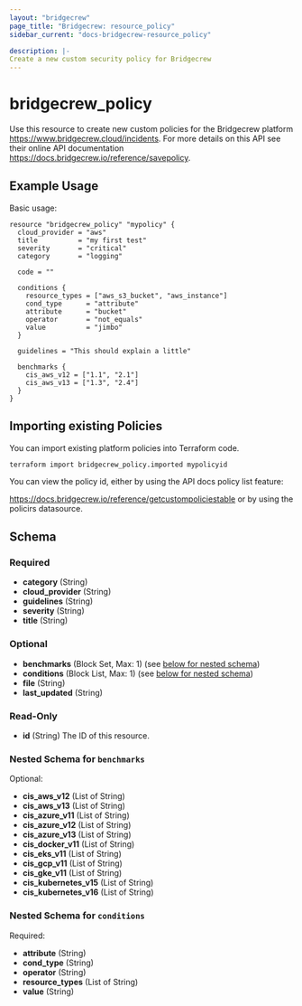 ```yaml
---
layout: "bridgecrew"
page_title: "Bridgecrew: resource_policy"
sidebar_current: "docs-bridgecrew-resource_policy"

description: |-
Create a new custom security policy for Bridgecrew
---
```


# bridgecrew_policy

Use this resource to create new custom policies for the Bridgecrew platform <https://www.bridgecrew.cloud/incidents>.
For more details on this API see their online API documentation <https://docs.bridgecrew.io/reference/savepolicy>.





## Example Usage

Basic usage:

```hcl
resource "bridgecrew_policy" "mypolicy" {
  cloud_provider = "aws"
  title          = "my first test"
  severity       = "critical"
  category       = "logging"

  code = ""

  conditions {
    resource_types = ["aws_s3_bucket", "aws_instance"]
    cond_type      = "attribute"
    attribute      = "bucket"
    operator       = "not_equals"
    value          = "jimbo"
  }

  guidelines = "This should explain a little"

  benchmarks {
    cis_aws_v12 = ["1.1", "2.1"]
    cis_aws_v13 = ["1.3", "2.4"]
  }
}
```

## Importing existing Policies

You can import existing platform policies into Terraform code.

```
terraform import bridgecrew_policy.imported mypolicyid
```

You can view the policy id, either by using the API docs policy list feature:

<https://docs.bridgecrew.io/reference/getcustompoliciestable> or by using the policirs datasource.

<!-- schema generated by tfplugindocs -->
## Schema

### Required

- **category** (String)
- **cloud_provider** (String)
- **guidelines** (String)
- **severity** (String)
- **title** (String)

### Optional

- **benchmarks** (Block Set, Max: 1) (see [below for nested schema](#nestedblock--benchmarks))
- **conditions** (Block List, Max: 1) (see [below for nested schema](#nestedblock--conditions))
- **file** (String)
- **last_updated** (String)

### Read-Only

- **id** (String) The ID of this resource.

<a id="nestedblock--benchmarks"></a>
### Nested Schema for `benchmarks`

Optional:

- **cis_aws_v12** (List of String)
- **cis_aws_v13** (List of String)
- **cis_azure_v11** (List of String)
- **cis_azure_v12** (List of String)
- **cis_azure_v13** (List of String)
- **cis_docker_v11** (List of String)
- **cis_eks_v11** (List of String)
- **cis_gcp_v11** (List of String)
- **cis_gke_v11** (List of String)
- **cis_kubernetes_v15** (List of String)
- **cis_kubernetes_v16** (List of String)


<a id="nestedblock--conditions"></a>
### Nested Schema for `conditions`

Required:

- **attribute** (String)
- **cond_type** (String)
- **operator** (String)
- **resource_types** (List of String)
- **value** (String)
